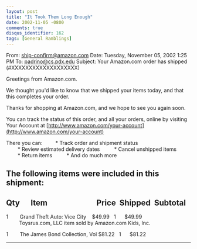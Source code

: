 ```yaml
---
layout: post
title: "It Took Them Long Enough"
date: 2002-11-05 -0800
comments: true
disqus_identifier: 162
tags: [General Ramblings]
---
```

From: [ship-confirm@amazon.com](mailto:ship-confirm@amazon.com)
 Date: Tuesday, November 05, 2002 1:25 PM
 To: [padrino@cs.pdx.edu](mailto:padrino@cs.pdx.edu)
 Subject: Your Amazon.com order has shipped (\#XXXXXXXXXXXXXXXXXXX)
 
 
 Greetings from Amazon.com.
 
 We thought you'd like to know that we shipped your items today, and
that this completes your order. 
 
 Thanks for shopping at Amazon.com, and we hope to see you again soon.
 
 You can track the status of this order, and all your orders, online by
 visiting Your Account at
[http://www.amazon.com/your-account](http://www.amazon.com/your-account)

 There you can:
         \* Track order and shipment status 
         \* Review estimated delivery dates 
         \* Cancel unshipped items 
         \* Return items 
         \* And do much more 
 
 The following items were included in this shipment:
 ---------------------------------------------------------------------
 Qty      Item                           Price  Shipped  Subtotal
 ---------------------------------------------------------------------
 1        Grand Theft Auto: Vice City    \$49.99   1      \$49.99 
          Toysrus.com, LLC item sold by Amazon.com Kids, Inc. 
 
 1        The James Bond Collection, Vol \$81.22   1      \$81.22 
 
 ---------------------------------------------------------------------
 
